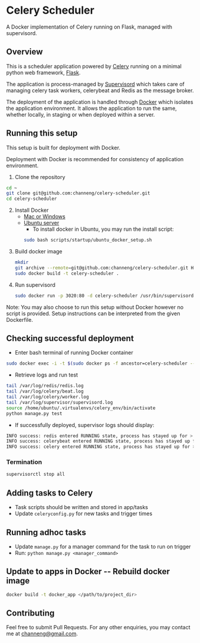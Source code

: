 # Celery Scheduler

A Docker implementation of Celery running on Flask, managed with supervisord.

## Overview

This is a scheduler application powered by [Celery](http://docs.celeryproject.org/en/latest/index.html) running on a minimal python web framework, [Flask](http://flask.pocoo.org/).

The application is process-managed by [Supervisord](http://supervisord.org/) which takes care of managing celery task workers, celerybeat and Redis as the message broker.

The deployment of the application is handled through [Docker](https://www.docker.com/what-docker) which isolates the application environment. It allows the application to run the same, whether locally, in staging or when deployed within a server.

## Running this setup

This setup is built for deployment with Docker.

Deployment with Docker is recommended for consistency of application environment.

1. Clone the repository
```bash
cd ~
git clone git@github.com:channeng/celery-scheduler.git
cd celery-scheduler
```

2. Install Docker
	- [Mac or Windows](https://docs.docker.com/engine/installation/)
	- [Ubuntu server](https://www.digitalocean.com/community/tutorials/how-to-install-and-use-docker-on-ubuntu-16-04)
		- To install docker in Ubuntu, you may run the install script:
		```bash
		sudo bash scripts/startup/ubuntu_docker_setup.sh
		```
2. Build docker image
	```bash
	mkdir 
	git archive --remote=git@github.com:channeng/celery-scheduler.git HEAD Dockerfile
	sudo docker build -t celery-scheduler .
	```
3. Run supervisord
	```bash
	sudo docker run -p 3020:80 -d celery-scheduler /usr/bin/supervisord --nodaemon
	```

Note: You may also choose to run this setup without Docker however no script is provided. Setup instructions can be interpreted from the given Dockerfile.

## Checking successful deployment
- Enter bash terminal of running Docker container
```bash
sudo docker exec -i -t $(sudo docker ps -f ancestor=celery-scheduler --format "{{.ID}}") /bin/bash
```
- Retrieve logs and run test
```bash
tail /var/log/redis/redis.log
tail /var/log/celery/beat.log
tail /var/log/celery/worker.log
tail /var/log/supervisor/supervisord.log
source /home/ubuntu/.virtualenvs/celery_env/bin/activate
python manage.py test
```

- If successfully deployed, supervisor logs should display:
```bash
INFO success: redis entered RUNNING state, process has stayed up for > than 10 seconds (startsecs)
INFO success: celerybeat entered RUNNING state, process has stayed up for > than 10 seconds (startsecs)
INFO success: celery entered RUNNING state, process has stayed up for > than 10 seconds (startsecs)
```

### Termination

```bash
supervisorctl stop all
```

## Adding tasks to Celery

- Task scripts should be written and stored in app/tasks
- Update `celeryconfig.py` for new tasks and trigger times

## Running adhoc tasks

- Update `manage.py` for a manager command for the task to run on trigger
- Run: ```python manage.py <manager_command>```

## Update to apps in Docker -- Rebuild docker image
```bash
docker build -t docker_app </path/to/project_dir>
```

## Contributing
Feel free to submit Pull Requests.
For any other enquiries, you may contact me at channeng@gmail.com.

